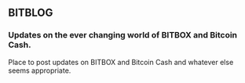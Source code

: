 ## BITBLOG

### Updates on the ever changing world of BITBOX and Bitcoin Cash.

Place to post updates on BITBOX and Bitcoin Cash and whatever else seems appropriate.
